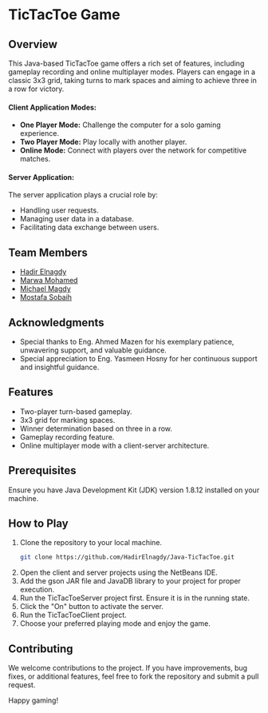 # TicTacToe Game

## Overview
This Java-based TicTacToe game offers a rich set of features, including gameplay recording and online multiplayer modes. Players can engage in a classic 3x3 grid, taking turns to mark spaces and aiming to achieve three in a row for victory.

 #### Client Application Modes:
 - **One Player Mode:** Challenge the computer for a solo gaming experience.
 - **Two Player Mode:** Play locally with another player.
 - **Online Mode:** Connect with players over the network for competitive matches.
    
#### Server Application:
The server application plays a crucial role by:
- Handling user requests.
- Managing user data in a database.
- Facilitating data exchange between users.

## Team Members
- [Hadir Elnagdy](https://github.com/HadirElnagdy)
- [Marwa Mohamed](https://github.com/Marwaaboalata)
- [Michael Magdy](https://github.com/michaelMagdy0)
- [Mostafa Sobaih](https://github.com/sobaih12)

## Acknowledgments
- Special thanks to Eng. Ahmed Mazen for his exemplary patience, unwavering support, and valuable guidance.
- Special appreciation to Eng. Yasmeen Hosny for her continuous support and insightful guidance.

## Features
- Two-player turn-based gameplay.
- 3x3 grid for marking spaces.
- Winner determination based on three in a row.
- Gameplay recording feature.
- Online multiplayer mode with a client-server architecture.

## Prerequisites
Ensure you have Java Development Kit (JDK) version 1.8.12 installed on your machine.

## How to Play
1. Clone the repository to your local machine.
    ```bash
    git clone https://github.com/HadirElnagdy/Java-TicTacToe.git
    ```
2. Open the client and server projects using the NetBeans IDE.
3. Add the gson JAR file and JavaDB library to your project for proper execution.
4. Run the TicTacToeServer project first. Ensure it is in the running state.
5. Click the "On" button to activate the server.
6. Run the TicTacToeClient project.
7. Choose your preferred playing mode and enjoy the game.

## Contributing
We welcome contributions to the project. If you have improvements, bug fixes, or additional features, feel free to fork the repository and submit a pull request.

Happy gaming!

